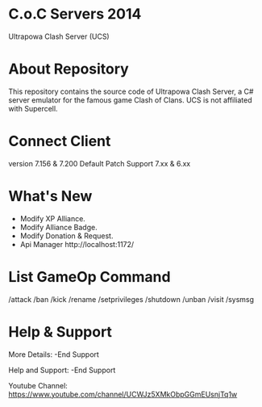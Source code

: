 # C.o.C Servers 2014
Ultrapowa Clash Server (UCS)

# About Repository
This repository contains the source code of Ultrapowa Clash Server, a C# server emulator for the famous game Clash of Clans.
UCS is not affiliated with Supercell.

# Connect Client
version 7.156 & 7.200 Default
Patch Support 7.xx & 6.xx

# What's New
- Modify XP Alliance.
- Modify Alliance Badge.
- Modify Donation & Request. 
- Api Manager http://localhost:1172/

# List GameOp Command 
/attack 
/ban 
/kick
/rename
/setprivileges 
/shutdown 
/unban
/visit
/sysmsg

# Help & Support
More Details: -End Support

Help and Support: -End Support

Youtube Channel: https://www.youtube.com/channel/UCWJz5XMkObpGGmEUsnjTq1w
